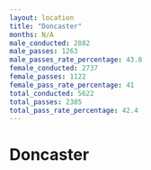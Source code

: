 ```yaml
---
layout: location
title: "Doncaster"
months: N/A
male_conducted: 2882
male_passes: 1263
male_passes_rate_percentage: 43.8
female_conducted: 2737
female_passes: 1122
female_pass_rate_percentage: 41
total_conducted: 5622
total_passes: 2385
total_pass_rate_percentage: 42.4
---
```


# Doncaster

